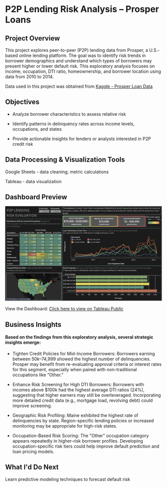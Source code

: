 # P2P Lending Risk Analysis – Prosper Loans

## Project Overview

This project explores peer-to-peer (P2P) lending data from Prosper, a U.S.-based online lending platform. The goal was to identify risk trends in borrower demographics and understand which types of borrowers may present higher or lower default risk. This exploratory analysis focuses on income, occupation, DTI ratio, homeownership, and borrower location using data from 2010 to 2014.

Data used in this project was obtained from [Kaggle - Prosper Loan Data](https://www.kaggle.com/datasets/henryokam/prosper-loan-data?select=prosperLoanData.csv)


## Objectives

- Analyze borrower characteristics to assess relative risk

- Identify patterns in delinquency rates across income levels, occupations, and states

- Provide actionable insights for lenders or analysts interested in P2P credit risk

## Data Processing & Visualization Tools

Google Sheets - data cleaning; metric calculations

Tableau - data visualization

## Dashboard Preview

![P2P Lending Risk Dashboard](P2P%20Lending%20Risk.png)




View the Dashboard: [Click here to view on Tableau Public](https://public.tableau.com/app/profile/ari.lim.reyes/viz/P2PLendingRisk_17442426603830/ProsperLoanRiskDashboard)


## Business Insights

#### Based on the findings from this exploratory analysis, several strategic insights emerge:

- Tighten Credit Policies for Mid-Income Borrowers: Borrowers earning between $50k–$74,999 showed the highest number of delinquencies. Prosper may benefit from re-evaluating approval criteria or interest rates for this segment, especially when paired with non-traditional occupations like “Other.”


- Enhance Risk Screening for High DTI Borrowers: Borrowers with incomes above $100k had the highest average DTI ratios (24%), suggesting that higher earners may still be overleveraged. Incorporating more detailed credit data (e.g., mortgage load, revolving debt) could improve screening.


- Geographic Risk Profiling: Maine exhibited the highest rate of delinquencies by state. Region-specific lending policies or increased monitoring may be appropriate for high-risk states.


- Occupation-Based Risk Scoring: The "Other" occupation category appears repeatedly in higher-risk borrower profiles. Developing occupation-specific risk tiers could help improve default prediction and loan pricing models.

## What I'd Do Next


Learn predictive modeling techniques to forecast default risk

